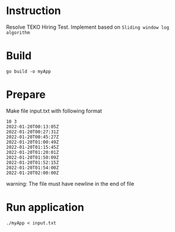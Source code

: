 # Instruction

Resolve TEKO Hiring Test.
Implement based on `Sliding window log algorithm`

# Build
```
go build -o myApp
```

# Prepare

Make file input.txt with following format

```
10 3
2022-01-20T00:13:05Z
2022-01-20T00:27:31Z
2022-01-20T00:45:27Z
2022-01-20T01:00:49Z
2022-01-20T01:15:45Z
2022-01-20T01:20:01Z
2022-01-20T01:50:09Z
2022-01-20T01:52:15Z
2022-01-20T01:54:00Z
2022-01-20T02:00:00Z

```
warning: The file must have newline in the end of file

# Run application

```
./myApp < input.txt
```